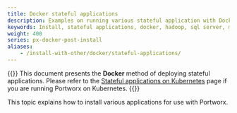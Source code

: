 ```yaml
---
title: Docker stateful applications
description: Examples on running various stateful application with Docker using Portworx
keywords: Install, stateful applications, docker, hadoop, sql server, microsoft, redis
weight: 400
series: px-docker-post-install
aliases:
    - /install-with-other/docker/stateful-applications/
---
```

{{<info>}}
This document presents the **Docker** method of deploying stateful applications. Please refer to the [Stateful applications on Kubernetes](/operations/operate-kubernetes/application-install-with-kubernetes/) page if you are running Portworx on Kubernetes.
{{</info>}}

This topic explains how to install various applications for use with Portworx.
